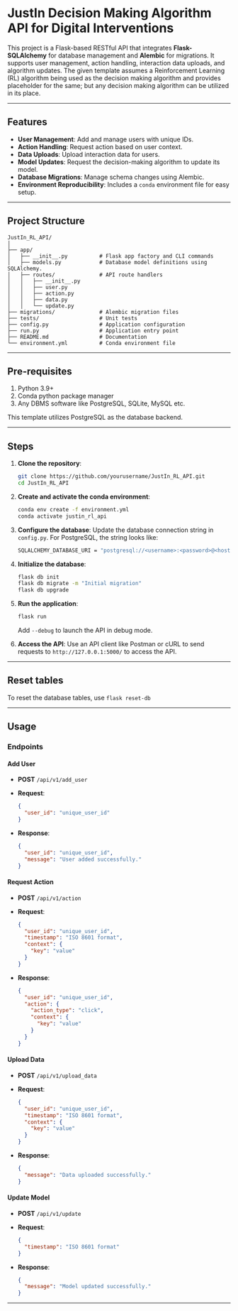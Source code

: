 # JustIn Decision Making Algorithm API for Digital Interventions

This project is a Flask-based RESTful API that integrates **Flask-SQLAlchemy**
for database management and **Alembic** for migrations. It supports user
management, action handling, interaction data uploads, and algorithm updates.
The given template assumes a Reinforcement Learning (RL) algorithm being used
as the decision making algorithm and provides placeholder for the same; but any
decision making algorithm can be utilized in its place.

---

## Features

- **User Management**: Add and manage users with unique IDs.
- **Action Handling**: Request action based on user context.
- **Data Uploads**: Upload interaction data for users.
- **Model Updates**: Request the decision-making algorithm to update its model.
- **Database Migrations**: Manage schema changes using Alembic.
- **Environment Reproducibility**: Includes a `conda` environment file for easy setup.

---

## **Project Structure**

```plaintext
JustIn_RL_API/
│
├── app/
│   ├── __init__.py          # Flask app factory and CLI commands
│   ├── models.py            # Database model definitions using SQLAlchemy.
│   ├── routes/              # API route handlers
│   │   ├── __init__.py
│   │   ├── user.py
│   │   ├── action.py
│   │   ├── data.py
│   │   └── update.py
├── migrations/              # Alembic migration files
├── tests/                   # Unit tests
├── config.py                # Application configuration
├── run.py                   # Application entry point
├── README.md                # Documentation
└── environment.yml          # Conda environment file
```

---

## **Pre-requisites**

1. Python 3.9+
2. Conda python package manager
3. Any DBMS software like PostgreSQL, SQLite, MySQL etc.

This template utilizes PostgreSQL as the database backend.

---

## **Steps**

1. **Clone the repository**:

    ```sh
    git clone https://github.com/yourusername/JustIn_RL_API.git
    cd JustIn_RL_API
    ```

2. **Create and activate the conda environment**:

    ```sh
    conda env create -f environment.yml
    conda activate justin_rl_api
    ```

3. **Configure the database**:
    Update the database connection string in ```config.py```. For PostgreSQL, the string looks like:

    ```sh
    SQLALCHEMY_DATABASE_URI = "postgresql://<username>:<password>@<host>:<port>/<database>"
    ```

4. **Initialize the database**:

    ```sh
    flask db init
    flask db migrate -m "Initial migration"
    flask db upgrade
    ```

5. **Run the application**:

    ```sh
    flask run
    ```

    Add ```--debug``` to launch the API in debug mode.

6. **Access the API**:
    Use an API client like Postman or cURL to send requests to `http://127.0.0.1:5000/` to access the API.

---

## **Reset tables**

To reset the database tables, use ```flask reset-db```

---

## **Usage**

### **Endpoints**

#### **Add User**

- **POST** `/api/v1/add_user`
- **Request**:

  ```json
  {
    "user_id": "unique_user_id"
  }
  ```

- **Response**:

  ```json
  {
    "user_id": "unique_user_id",
    "message": "User added successfully."
  }
  ```

#### **Request Action**

- **POST** `/api/v1/action`
- **Request**:

  ```json
  {
    "user_id": "unique_user_id",
    "timestamp": "ISO 8601 format",
    "context": {
      "key": "value"
    }
  }
  ```

- **Response**:

  ```json
  {
    "user_id": "unique_user_id",
    "action": {
      "action_type": "click",
      "context": {
        "key": "value"
      }
    }
  }
  ```

#### **Upload Data**

- **POST** `/api/v1/upload_data`
- **Request**:

  ```json
  {
    "user_id": "unique_user_id",
    "timestamp": "ISO 8601 format",
    "context": {
      "key": "value"
    }
  }
  ```

- **Response**:

  ```json
  {
    "message": "Data uploaded successfully."
  }
  ```

#### **Update Model**

- **POST** `/api/v1/update`
- **Request**:

  ```json
  {
    "timestamp": "ISO 8601 format"
  }
  ```

- **Response**:

  ```json
  {
    "message": "Model updated successfully."
  }
  ```

---
